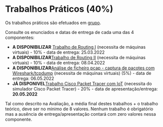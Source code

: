 # Trabalhos Práticos (40%)

Os trabalhos práticos são efetuados em [grupo](https://github.com/pmrosa-classes/ComputerNetworksEI/blob/main/TrabsP/TrabsP-grupos.md).

Consulte os enunciados e datas de entrega de cada uma das 4 componentes:

- **A DISPONIBILIZAR** [Trabalho de Routing I](https://github.com/pmrosa-classes/ComputerNetworksEI/blob/main/TrabsP/TrabP-RoutingI.md) (necessita de máquinas virtuais) - 10% - data de entrega: 25.03.2022
- **A DISPONIBILIZAR**[Trabalho de Routing II](https://github.com/pmrosa-classes/ComputerNetworksEI/blob/main/TrabsP/TrabP-RoutingII.md) (necessita de máquinas virtuais) - 10% - data de entrega: 08.04.2022
- **A DISPONIBILIZAR**[Análise de ficheiro pcap - captura de pacotes com Wireshark/tcpdump](https://github.com/pmrosa-classes/ComputerNetworksEI/blob/main/TrabsP/TrabP-CapturaPacotes.md) (necessita de máquinas virtuais)  (5%) - data de entrega: 06.05.2022
- **JÁ DISPONIVEL**[Trabalho Cisco Packet Tracer com IoT](https://github.com/pmrosa-classes/ComputerNetworksEI/blob/main/TrabsP/TrabP-PacketTracer.md) (necessita do simulador Cisco Packet Tracer) - 20% - data de apresentação/entrega: **20.05.2022**

Tal como descrito na Avaliação, a média final destes trabalhos + o trabalho teórico, deve ser no minimo de 8 valores. Nenhum trabalho é obrigatório mas a ausência de entrega/apresentação contará com zero valores nessa componente.
